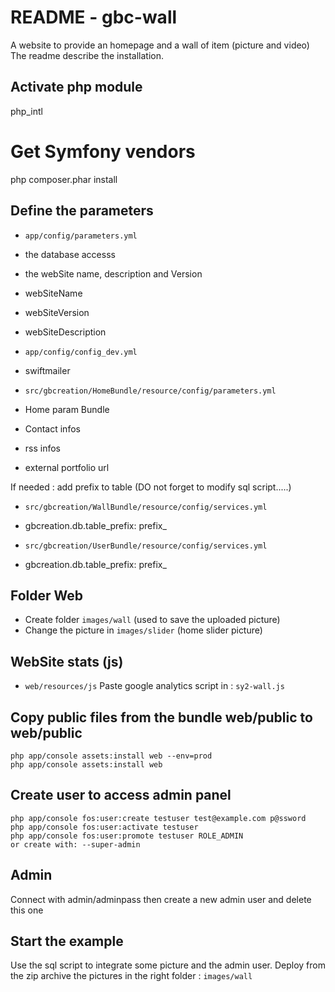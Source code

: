 README  -  gbc-wall
====================

A website to provide an homepage and a wall of item (picture and video)
The readme describe the installation.

Activate php module
--------------------
php_intl

Get Symfony vendors 
======================
php composer.phar install

Define the parameters 
--------------------
* `app/config/parameters.yml`
 * the database accesss
 * the webSite name, description and Version
  * webSiteName
  * webSiteVersion
  * webSiteDescription

* `app/config/config_dev.yml`
 * swiftmailer
  
* `src/gbcreation/HomeBundle/resource/config/parameters.yml`
 * Home param Bundle
 * Contact infos
 * rss infos
 * external portfolio  url

If needed : add prefix to table (DO not forget to modify sql script.....)
* `src/gbcreation/WallBundle/resource/config/services.yml`
 * gbcreation.db.table_prefix: prefix_

* `src/gbcreation/UserBundle/resource/config/services.yml`
 * gbcreation.db.table_prefix: prefix_

Folder Web
------------
* Create folder `images/wall` (used to save the uploaded picture) 
* Change the picture in `images/slider`  (home slider picture)

WebSite stats (js)
--------------------
* `web/resources/js`
Paste google analytics script in : `sy2-wall.js`

Copy public files from the bundle web/public to web/public
-----------------------------------------------------------
    php app/console assets:install web --env=prod
    php app/console assets:install web

Create user to access admin panel
---------------------------------
    php app/console fos:user:create testuser test@example.com p@ssword
    php app/console fos:user:activate testuser
    php app/console fos:user:promote testuser ROLE_ADMIN
    or create with: --super-admin

Admin
---------
Connect with admin/adminpass then create a new admin user and delete this one

Start the example 
------------------
Use the sql script to integrate some picture and the admin user.
Deploy from the zip archive the pictures in the right folder : `images/wall`
